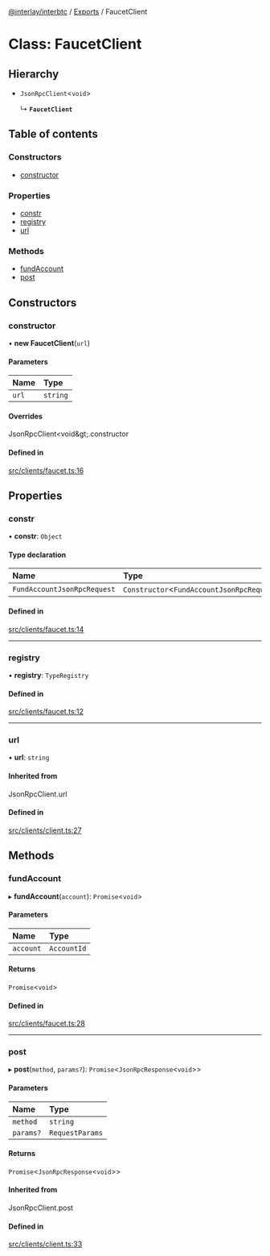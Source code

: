 [@interlay/interbtc](/README.md) / [Exports](/modules.md) / FaucetClient

# Class: FaucetClient

## Hierarchy

- `JsonRpcClient`<`void`\>

  ↳ **`FaucetClient`**

## Table of contents

### Constructors

- [constructor](/classes/faucetclient.md#constructor)

### Properties

- [constr](/classes/faucetclient.md#constr)
- [registry](/classes/faucetclient.md#registry)
- [url](/classes/faucetclient.md#url)

### Methods

- [fundAccount](/classes/faucetclient.md#fundaccount)
- [post](/classes/faucetclient.md#post)

## Constructors

### constructor

• **new FaucetClient**(`url`)

#### Parameters

| Name | Type |
| :------ | :------ |
| `url` | `string` |

#### Overrides

JsonRpcClient&lt;void\&gt;.constructor

#### Defined in

[src/clients/faucet.ts:16](https://github.com/interlay/interbtc-js/blob/0c8155e/src/clients/faucet.ts#L16)

## Properties

### constr

• **constr**: `Object`

#### Type declaration

| Name | Type |
| :------ | :------ |
| `FundAccountJsonRpcRequest` | `Constructor`<`FundAccountJsonRpcRequest`\> |

#### Defined in

[src/clients/faucet.ts:14](https://github.com/interlay/interbtc-js/blob/0c8155e/src/clients/faucet.ts#L14)

___

### registry

• **registry**: `TypeRegistry`

#### Defined in

[src/clients/faucet.ts:12](https://github.com/interlay/interbtc-js/blob/0c8155e/src/clients/faucet.ts#L12)

___

### url

• **url**: `string`

#### Inherited from

JsonRpcClient.url

#### Defined in

[src/clients/client.ts:27](https://github.com/interlay/interbtc-js/blob/0c8155e/src/clients/client.ts#L27)

## Methods

### fundAccount

▸ **fundAccount**(`account`): `Promise`<`void`\>

#### Parameters

| Name | Type |
| :------ | :------ |
| `account` | `AccountId` |

#### Returns

`Promise`<`void`\>

#### Defined in

[src/clients/faucet.ts:28](https://github.com/interlay/interbtc-js/blob/0c8155e/src/clients/faucet.ts#L28)

___

### post

▸ **post**(`method`, `params?`): `Promise`<`JsonRpcResponse`<`void`\>\>

#### Parameters

| Name | Type |
| :------ | :------ |
| `method` | `string` |
| `params?` | `RequestParams` |

#### Returns

`Promise`<`JsonRpcResponse`<`void`\>\>

#### Inherited from

JsonRpcClient.post

#### Defined in

[src/clients/client.ts:33](https://github.com/interlay/interbtc-js/blob/0c8155e/src/clients/client.ts#L33)
